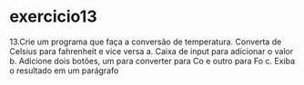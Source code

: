 # exercicio13
13.Crie um programa que faça a conversão de temperatura. Converta de Celsius
para fahrenheit e vice versa
a. Caixa de input para adicionar o valor
b. Adicione dois botões, um para converter para Co e outro para Fo
c. Exiba o resultado em um parágrafo

